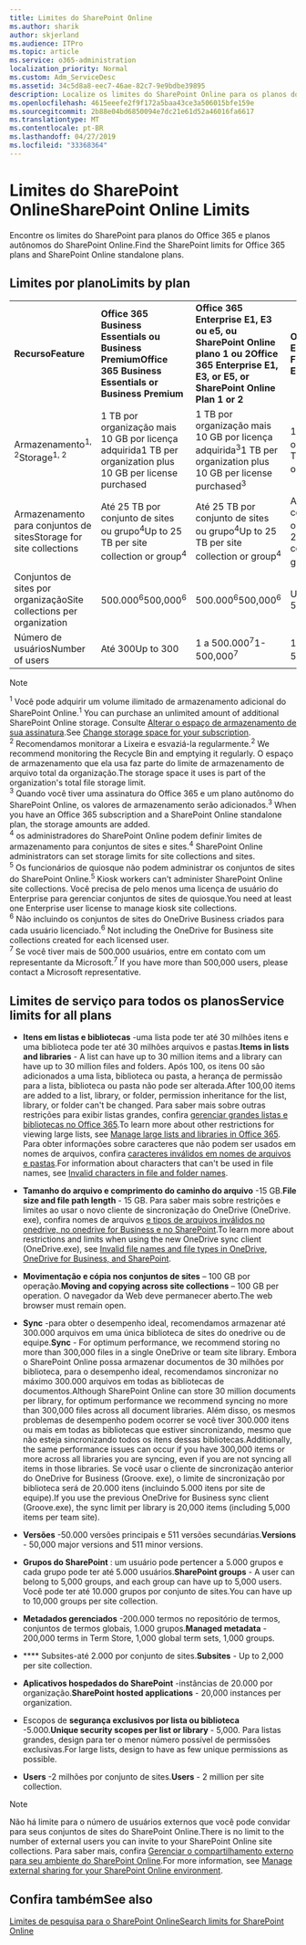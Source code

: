 ```yaml
---
title: Limites do SharePoint Online
ms.author: sharik
author: skjerland
ms.audience: ITPro
ms.topic: article
ms.service: o365-administration
localization_priority: Normal
ms.custom: Adm_ServiceDesc
ms.assetid: 34c5d8a8-eec7-46ae-82c7-9e9bdbe39895
description: Localize os limites do SharePoint Online para os planos do Office 365 Enterprise e os planos autônomos.
ms.openlocfilehash: 4615eeefe2f9f172a5baa43ce3a506015bfe159e
ms.sourcegitcommit: 2b88e04bd6850094e7dc21e61d52a46016fa6617
ms.translationtype: MT
ms.contentlocale: pt-BR
ms.lasthandoff: 04/27/2019
ms.locfileid: "33368364"
---
```

# <a name="sharepoint-online-limits"></a><span data-ttu-id="a6db6-103">Limites do SharePoint Online</span><span class="sxs-lookup"><span data-stu-id="a6db6-103">SharePoint Online Limits</span></span>

<span data-ttu-id="a6db6-104">Encontre os limites do SharePoint para planos do Office 365 e planos autônomos do SharePoint Online.</span><span class="sxs-lookup"><span data-stu-id="a6db6-104">Find the SharePoint limits for Office 365 plans and SharePoint Online standalone plans.</span></span>
  
## <a name="limits-by-plan"></a><span data-ttu-id="a6db6-105">Limites por plano</span><span class="sxs-lookup"><span data-stu-id="a6db6-105">Limits by plan</span></span>

|||||
|:-----|:-----|:-----|:-----|
|<span data-ttu-id="a6db6-106">**Recurso**</span><span class="sxs-lookup"><span data-stu-id="a6db6-106">**Feature**</span></span> <br/> |<span data-ttu-id="a6db6-107">**Office 365 Business Essentials ou Business Premium**</span><span class="sxs-lookup"><span data-stu-id="a6db6-107">**Office 365 Business Essentials or Business Premium**</span></span> <br/> |<span data-ttu-id="a6db6-108">**Office 365 Enterprise E1, E3 ou e5, ou SharePoint Online plano 1 ou 2**</span><span class="sxs-lookup"><span data-stu-id="a6db6-108">**Office 365 Enterprise E1, E3, or E5, or SharePoint Online Plan 1 or 2**</span></span> <br/> | <span data-ttu-id="a6db6-109">**Office 365 Enterprise F1**</span><span class="sxs-lookup"><span data-stu-id="a6db6-109">**Office 365 Enterprise F1**</span></span> <br/> |
|<span data-ttu-id="a6db6-110">Armazenamento<sup>1, 2</sup></span><span class="sxs-lookup"><span data-stu-id="a6db6-110">Storage<sup>1, 2</sup></span></span> <br/> |<span data-ttu-id="a6db6-111">1 TB por organização mais 10 GB por licença adquirida</span><span class="sxs-lookup"><span data-stu-id="a6db6-111">1 TB per organization plus 10 GB per license purchased</span></span>  <br/> |<span data-ttu-id="a6db6-112">1 TB por organização mais 10 GB por licença adquirida<sup>3</sup></span><span class="sxs-lookup"><span data-stu-id="a6db6-112">1 TB per organization plus 10 GB per license purchased<sup>3</sup></span></span> <br/> |<span data-ttu-id="a6db6-113">1 TB por organização <sup>3</sup></span><span class="sxs-lookup"><span data-stu-id="a6db6-113">1 TB per organization <sup>3</sup></span></span> <br/> |
|<span data-ttu-id="a6db6-114">Armazenamento para conjuntos de sites</span><span class="sxs-lookup"><span data-stu-id="a6db6-114">Storage for site collections</span></span>  <br/> |<span data-ttu-id="a6db6-115">Até 25 TB por conjunto de sites ou grupo<sup>4</sup></span><span class="sxs-lookup"><span data-stu-id="a6db6-115">Up to 25 TB per site collection or group<sup>4</sup></span></span> <br/> |<span data-ttu-id="a6db6-116">Até 25 TB por conjunto de sites ou grupo<sup>4</sup></span><span class="sxs-lookup"><span data-stu-id="a6db6-116">Up to 25 TB per site collection or group<sup>4</sup></span></span> <br/> |<span data-ttu-id="a6db6-117">Até 25 TB por conjunto de sites ou grupo<sup>5</sup></span><span class="sxs-lookup"><span data-stu-id="a6db6-117">Up to 25 TB per site collection or group<sup>5</sup></span></span> <br/> |
|<span data-ttu-id="a6db6-118">Conjuntos de sites por organização</span><span class="sxs-lookup"><span data-stu-id="a6db6-118">Site collections per organization</span></span>  <br/> |<span data-ttu-id="a6db6-119">500.000<sup>6</sup></span><span class="sxs-lookup"><span data-stu-id="a6db6-119">500,000<sup>6</sup></span></span> <br/> |<span data-ttu-id="a6db6-120">500.000<sup>6</sup></span><span class="sxs-lookup"><span data-stu-id="a6db6-120">500,000<sup>6</sup></span></span> <br/> |<span data-ttu-id="a6db6-121">US$ 500.000</span><span class="sxs-lookup"><span data-stu-id="a6db6-121">500,000</span></span><br/> |
|<span data-ttu-id="a6db6-122">Número de usuários</span><span class="sxs-lookup"><span data-stu-id="a6db6-122">Number of users</span></span>  <br/> |<span data-ttu-id="a6db6-123">Até 300</span><span class="sxs-lookup"><span data-stu-id="a6db6-123">Up to 300</span></span>  <br/> |<span data-ttu-id="a6db6-124">1 a 500.000<sup>7</sup></span><span class="sxs-lookup"><span data-stu-id="a6db6-124">1- 500,000<sup>7</sup></span></span> <br/> |<span data-ttu-id="a6db6-125">1 a 500.000<sup>7</sup></span><span class="sxs-lookup"><span data-stu-id="a6db6-125">1- 500,000<sup>7</sup></span></span> <br/> |
   
> [!NOTE]
> <span data-ttu-id="a6db6-126"><sup>1</sup> Você pode adquirir um volume ilimitado de armazenamento adicional do SharePoint Online.</span><span class="sxs-lookup"><span data-stu-id="a6db6-126"><sup>1</sup> You can purchase an unlimited amount of additional SharePoint Online storage.</span></span> <span data-ttu-id="a6db6-127">Consulte [Alterar o espaço de armazenamento de sua assinatura](https://support.office.com/article/96EA3533-DE64-4B01-839A-C560875A662C).</span><span class="sxs-lookup"><span data-stu-id="a6db6-127">See [Change storage space for your subscription](https://support.office.com/article/96EA3533-DE64-4B01-839A-C560875A662C).</span></span> 
<br/><span data-ttu-id="a6db6-128"><sup>2</sup> Recomendamos monitorar a Lixeira e esvaziá-la regularmente.</span><span class="sxs-lookup"><span data-stu-id="a6db6-128"><sup>2</sup> We recommend monitoring the Recycle Bin and emptying it regularly.</span></span> <span data-ttu-id="a6db6-129">O espaço de armazenamento que ela usa faz parte do limite de armazenamento de arquivo total da organização.</span><span class="sxs-lookup"><span data-stu-id="a6db6-129">The storage space it uses is part of the organization's total file storage limit.</span></span> 
<br/> <span data-ttu-id="a6db6-130"><sup>3</sup> Quando você tiver uma assinatura do Office 365 e um plano autônomo do SharePoint Online, os valores de armazenamento serão adicionados.</span><span class="sxs-lookup"><span data-stu-id="a6db6-130"><sup>3</sup> When you have an Office 365 subscription and a SharePoint Online standalone plan, the storage amounts are added.</span></span> 
<br/><span data-ttu-id="a6db6-131"><sup>4</sup> os administradores do SharePoint Online podem definir limites de armazenamento para conjuntos de sites e sites.</span><span class="sxs-lookup"><span data-stu-id="a6db6-131"><sup>4</sup> SharePoint Online administrators can set storage limits for site collections and sites.</span></span>
<br/> <span data-ttu-id="a6db6-132"><sup>5</sup> Os funcionários de quiosque não podem administrar os conjuntos de sites do SharePoint Online.</span><span class="sxs-lookup"><span data-stu-id="a6db6-132"><sup>5</sup> Kiosk workers can't administer SharePoint Online site collections.</span></span> <span data-ttu-id="a6db6-133">Você precisa de pelo menos uma licença de usuário do Enterprise para gerenciar conjuntos de sites de quiosque.</span><span class="sxs-lookup"><span data-stu-id="a6db6-133">You need at least one Enterprise user license to manage kiosk site collections.</span></span> 
<br/> <span data-ttu-id="a6db6-134"><sup>6</sup> Não incluindo os conjuntos de sites do OneDrive Business criados para cada usuário licenciado.</span><span class="sxs-lookup"><span data-stu-id="a6db6-134"><sup>6</sup> Not including the OneDrive for Business site collections created for each licensed user.</span></span> 
<br/><span data-ttu-id="a6db6-135"><sup>7</sup> Se você tiver mais de 500.000 usuários, entre em contato com um representante da Microsoft.</span><span class="sxs-lookup"><span data-stu-id="a6db6-135"><sup>7</sup> If you have more than 500,000 users, please contact a Microsoft representative.</span></span> 
  

  
## <a name="service-limits-for-all-plans"></a><span data-ttu-id="a6db6-136">Limites de serviço para todos os planos</span><span class="sxs-lookup"><span data-stu-id="a6db6-136">Service limits for all plans</span></span>

- <span data-ttu-id="a6db6-137">**Itens em listas e bibliotecas** -uma lista pode ter até 30 milhões itens e uma biblioteca pode ter até 30 milhões arquivos e pastas.</span><span class="sxs-lookup"><span data-stu-id="a6db6-137">**Items in lists and libraries** - A list can have up to 30 million items and a library can have up to 30 million files and folders.</span></span> <span data-ttu-id="a6db6-138">Após 100, os itens 00 são adicionados a uma lista, biblioteca ou pasta, a herança de permissão para a lista, biblioteca ou pasta não pode ser alterada.</span><span class="sxs-lookup"><span data-stu-id="a6db6-138">After 100,00 items are added to a list, library, or folder, permission inheritance for the list, library, or folder can't be changed.</span></span> <span data-ttu-id="a6db6-139">Para saber mais sobre outras restrições para exibir listas grandes, confira [gerenciar grandes listas e bibliotecas no Office 365](https://support.office.com/article/b4038448-ec0e-49b7-b853-679d3d8fb784).</span><span class="sxs-lookup"><span data-stu-id="a6db6-139">To learn more about other restrictions for viewing large lists, see [Manage large lists and libraries in Office 365](https://support.office.com/article/b4038448-ec0e-49b7-b853-679d3d8fb784).</span></span> <span data-ttu-id="a6db6-140">Para obter informações sobre caracteres que não podem ser usados em nomes de arquivos, confira [caracteres inválidos em nomes de arquivos e pastas](https://support.office.com/article/64883a5d-228e-48f5-b3d2-eb39e07630fa).</span><span class="sxs-lookup"><span data-stu-id="a6db6-140">For information about characters that can't be used in file names, see [Invalid characters in file and folder names](https://support.office.com/article/64883a5d-228e-48f5-b3d2-eb39e07630fa).</span></span>

- <span data-ttu-id="a6db6-141">**Tamanho do arquivo e comprimento do caminho do arquivo** -15 GB.</span><span class="sxs-lookup"><span data-stu-id="a6db6-141">**File size and file path length** - 15 GB.</span></span> <span data-ttu-id="a6db6-142">Para saber mais sobre restrições e limites ao usar o novo cliente de sincronização do OneDrive (OneDrive. exe), confira nomes de arquivos [e tipos de arquivos inválidos no onedrive, no onedrive for Business e no SharePoint](https://support.office.com/article/64883a5d-228e-48f5-b3d2-eb39e07630fa).</span><span class="sxs-lookup"><span data-stu-id="a6db6-142">To learn more about restrictions and limits when using the new OneDrive sync client (OneDrive.exe), see [Invalid file names and file types in OneDrive, OneDrive for Business, and SharePoint](https://support.office.com/article/64883a5d-228e-48f5-b3d2-eb39e07630fa).</span></span>

- <span data-ttu-id="a6db6-143">**Movimentação e cópia nos conjuntos de sites** – 100 GB por operação.</span><span class="sxs-lookup"><span data-stu-id="a6db6-143">**Moving and copying across site collections** – 100 GB per operation.</span></span> <span data-ttu-id="a6db6-144">O navegador da Web deve permanecer aberto.</span><span class="sxs-lookup"><span data-stu-id="a6db6-144">The web browser must remain open.</span></span>

- <span data-ttu-id="a6db6-145">**Sync** -para obter o desempenho ideal, recomendamos armazenar até 300.000 arquivos em uma única biblioteca de sites do onedrive ou de equipe.</span><span class="sxs-lookup"><span data-stu-id="a6db6-145">**Sync** - For optimum performance, we recommend storing no more than 300,000 files in a single OneDrive or team site library.</span></span> <span data-ttu-id="a6db6-146">Embora o SharePoint Online possa armazenar documentos de 30 milhões por biblioteca, para o desempenho ideal, recomendamos sincronizar no máximo 300.000 arquivos em todas as bibliotecas de documentos.</span><span class="sxs-lookup"><span data-stu-id="a6db6-146">Although SharePoint Online can store 30 million documents per library, for optimum performance we recommend syncing no more than 300,000 files across all document libraries.</span></span> <span data-ttu-id="a6db6-147">Além disso, os mesmos problemas de desempenho podem ocorrer se você tiver 300.000 itens ou mais em todas as bibliotecas que estiver sincronizando, mesmo que não esteja sincronizando todos os itens dessas bibliotecas.</span><span class="sxs-lookup"><span data-stu-id="a6db6-147">Additionally, the same performance issues can occur if you have 300,000 items or more across all libraries you are syncing, even if you are not syncing all items in those libraries.</span></span> <span data-ttu-id="a6db6-148">Se você usar o cliente de sincronização anterior do OneDrive for Business (Groove. exe), o limite de sincronização por biblioteca será de 20.000 itens (incluindo 5.000 itens por site de equipe).</span><span class="sxs-lookup"><span data-stu-id="a6db6-148">If you use the previous OneDrive for Business sync client (Groove.exe), the sync limit per library is 20,000 items (including 5,000 items per team site).</span></span>

- <span data-ttu-id="a6db6-149">**Versões** -50.000 versões principais e 511 versões secundárias.</span><span class="sxs-lookup"><span data-stu-id="a6db6-149">**Versions** - 50,000 major versions and 511 minor versions.</span></span>

- <span data-ttu-id="a6db6-150">**Grupos do SharePoint** : um usuário pode pertencer a 5.000 grupos e cada grupo pode ter até 5.000 usuários.</span><span class="sxs-lookup"><span data-stu-id="a6db6-150">**SharePoint groups** - A user can belong to 5,000 groups, and each group can have up to 5,000 users.</span></span> <span data-ttu-id="a6db6-151">Você pode ter até 10.000 grupos por conjunto de sites.</span><span class="sxs-lookup"><span data-stu-id="a6db6-151">You can have up to 10,000 groups per site collection.</span></span>

- <span data-ttu-id="a6db6-152">**Metadados gerenciados** -200.000 termos no repositório de termos, conjuntos de termos globais, 1.000 grupos.</span><span class="sxs-lookup"><span data-stu-id="a6db6-152">**Managed metadata** - 200,000 terms in Term Store, 1,000 global term sets, 1,000 groups.</span></span>

- <span data-ttu-id="a6db6-153">\*\*\*\* Subsites-até 2.000 por conjunto de sites.</span><span class="sxs-lookup"><span data-stu-id="a6db6-153">**Subsites** - Up to 2,000 per site collection.</span></span>

- <span data-ttu-id="a6db6-154">**Aplicativos hospedados do SharePoint** -instâncias de 20.000 por organização.</span><span class="sxs-lookup"><span data-stu-id="a6db6-154">**SharePoint hosted applications** - 20,000 instances per organization.</span></span>

- <span data-ttu-id="a6db6-155">Escopos de **segurança exclusivos por lista ou biblioteca** -5.000.</span><span class="sxs-lookup"><span data-stu-id="a6db6-155">**Unique security scopes per list or library** - 5,000.</span></span> <span data-ttu-id="a6db6-156">Para listas grandes, design para ter o menor número possível de permissões exclusivas.</span><span class="sxs-lookup"><span data-stu-id="a6db6-156">For large lists, design to have as few unique permissions as possible.</span></span>

- <span data-ttu-id="a6db6-157">**Users** -2 milhões por conjunto de sites.</span><span class="sxs-lookup"><span data-stu-id="a6db6-157">**Users** - 2 million per site collection.</span></span>

> [!NOTE]
> <span data-ttu-id="a6db6-158">Não há limite para o número de usuários externos que você pode convidar para seus conjuntos de sites do SharePoint Online.</span><span class="sxs-lookup"><span data-stu-id="a6db6-158">There is no limit to the number of external users you can invite to your SharePoint Online site collections.</span></span> <span data-ttu-id="a6db6-159">Para saber mais, confira [Gerenciar o compartilhamento externo para seu ambiente do SharePoint Online](/sharepoint/external-sharing-overview).</span><span class="sxs-lookup"><span data-stu-id="a6db6-159">For more information, see [Manage external sharing for your SharePoint Online environment](/sharepoint/external-sharing-overview).</span></span>

## <a name="see-also"></a><span data-ttu-id="a6db6-160">Confira também</span><span class="sxs-lookup"><span data-stu-id="a6db6-160">See also</span></span>

[<span data-ttu-id="a6db6-161">Limites de pesquisa para o SharePoint Online</span><span class="sxs-lookup"><span data-stu-id="a6db6-161">Search limits for SharePoint Online</span></span>](/sharepoint/search-limits)
